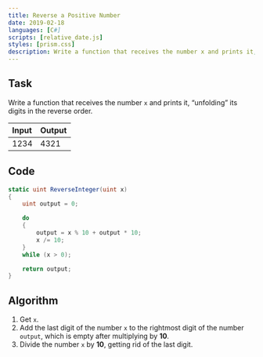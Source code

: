 ```yaml
---
title: Reverse a Positive Number
date: 2019-02-18 
languages: [C#]
scripts: [relative_date.js]
styles: [prism.css]
description: Write a function that receives the number x and prints it, “unfolding” its digits in the reverse order.
---
```


## Task

Write a function that receives the number `x` and prints it, “unfolding” its digits in the reverse order.

| Input | Output |
| :---- | :----- |
| 1234  | 4321   |

## Code

```csharp
static uint ReverseInteger(uint x) 
{
	uint output = 0;

	do
	{
		output = x % 10 + output * 10;
		x /= 10;
	}
	while (x > 0);

	return output;
}
```

## Algorithm
1. Get `x`.
2. Add the last digit of the number `x` to the rightmost digit of the number `output`, which is empty after multiplying by **10**.
3. Divide the number `x` by **10**, getting rid of the last digit.